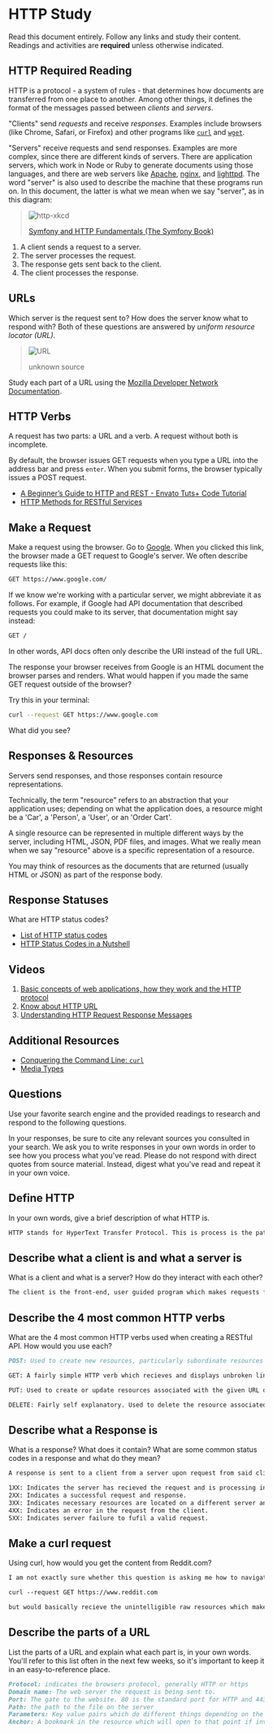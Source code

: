 # HTTP Study

Read this document entirely. Follow any links and study their content. Readings
and activities are **required** unless otherwise indicated.

## HTTP Required Reading

HTTP is a protocol - a system of rules - that determines how documents are
transferred from one place to another. Among other things, it defines the format
of the messages passed between *clients* and *servers*.

"Clients" send *requests* and receive *responses*. Examples include browsers
(like Chrome, Safari, or Firefox) and other programs like
[`curl`](http://curl.haxx.se/docs/) and
[`wget`](http://www.gnu.org/software/wget/manual/wget.html).

"Servers" receive requests and send responses. Examples are more complex, since
there are different kinds of servers. There are application servers, which work
in Node or Ruby to generate documents using those languages, and there are web
servers like [Apache](http://httpd.apache.org/), [nginx](http://nginx.com/), and
[lighttpd](https://www.lighttpd.net). The word "server" is also used to describe
the machine that these programs run on. In this document, the latter is what we
mean when we say "server", as in this diagram:

> ![http-xkcd](https://cloud.githubusercontent.com/assets/388761/12621764/0ffb527e-c4f0-11e5-87ae-d597e3835fcd.png)
>
> [Symfony and HTTP Fundamentals (The Symfony Book)](http://symfony.com/doc/current/book/http_fundamentals.html)

1.  A client sends a request to a server.
1.  The server processes the request.
1.  The response gets sent back to the client.
1.  The client processes the response.

## URLs

Which server is the request sent to? How does the server know what to respond
with? Both of these questions are answered by *uniform resource locator (URL)*.

> ![URL](https://cloud.githubusercontent.com/assets/388761/12622184/2c0143dc-c4f2-11e5-84af-55f723dd6639.png)
>
> unknown source

Study each part of a URL using the [Mozilla Developer Network
Documentation](https://developer.mozilla.org/en-US/docs/Learn/Common_questions/What_is_a_URL).

## HTTP Verbs

A request has two parts: a URL and a verb. A request without both is incomplete.

By default, the browser issues GET requests when you type a URL into the address
bar and press `enter`. When you submit forms, the browser typically issues a
POST request.

-   [A Beginner’s Guide to HTTP and REST - Envato Tuts+ Code Tutorial](http://code.tutsplus.com/tutorials/a-beginners-guide-to-http-and-rest--net-16340)
-   [HTTP Methods for RESTful Services](http://www.restapitutorial.com/lessons/httpmethods.html)

## Make a Request

Make a request using the browser. Go to [Google](https://www.google.com). When
you clicked this link, the browser made a GET request to Google's server. We
often describe requests like this:

```txt
GET https://www.google.com/
```

If we know we're working with a particular server, we might abbreviate
it as follows. For example, if Google had API documentation that described
requests you could make to its server, that documentation might say instead:

```txt
GET /
```

In other words, API docs often only describe the URI instead of the full URL.

The response your browser receives from Google is an HTML document the browser
parses and renders. What would happen if you made the same GET request outside
of the browser?

Try this in your terminal:

```sh
curl --request GET https://www.google.com
```

What did you see?

## Responses & Resources

Servers send responses, and those responses contain resource representations.

Technically, the term "resource" refers to an abstraction that your application
uses; depending on what the application does, a resource might be a 'Car', a
'Person', a 'User', or an 'Order Cart'.

A single resource can be represented in multiple different ways by the server,
including HTML, JSON, PDF files, and images. What we really mean when we say
"resource" above is a specific representation of a resource.

You may think of resources as the documents that are returned (usually HTML or
JSON) as part of the response body.

## Response Statuses

What are HTTP status codes?

-   [List of HTTP status codes](https://en.wikipedia.org/wiki/List_of_HTTP_status_codes)
-   [HTTP Status Codes in a Nutshell](https://twitter.com/stevelosh/status/372740571749572610)

## Videos

1.  [Basic concepts of web applications, how they work and the HTTP protocol](https://www.youtube.com/watch?v=RsQ1tFLwldY)
1.  [Know about HTTP URL](https://www.youtube.com/watch?v=ADQ_rhefgEk)
1.  [Understanding HTTP Request Response Messages](https://www.youtube.com/watch?v=sxiRFwQ1RJ4)

## Additional Resources

-   [Conquering the Command Line: `curl`](http://conqueringthecommandline.com/book/curl)
-   [Media Types](http://en.wikipedia.org/wiki/Internet_media_type)

## Questions

Use your favorite search engine and the provided readings to research and
respond to the following questions.

In your responses, be sure to cite any relevant sources you consulted in your
search. We ask you to write responses in your own words in order to see how you
process what you've read. Please do not respond with direct quotes from source
material. Instead, digest what you've read and repeat it in your own voice.

## Define HTTP

In your own words, give a brief description of what HTTP is.

```md
HTTP stands for HyperText Transfer Protocol. This is process is the path upon which the front end (meaning your web browser) is connected to the actual webpage's server on the backend. To drastically simplify, the client requests the pages HTML from the server, which the server prepares and sends back to the client, which then processes it and displays it for the user.
```

## Describe what a client is and what a server is

 What is a client and what is a server? How do they interact with each other?

```md
The client is the front-end, user guided program which makes requests for HTML, recieves said requests and renders them for the user. The server exists on the back end, recievies the requests and sends the HTML responses to the client. Server can refer to both the program recieving the request/sending the response as well as the physical machinery on which the program is run and the HTML is stored.
```

## Describe the 4 most common HTTP verbs

What are the 4 most common HTTP verbs used when creating a RESTful API. How
would you use each?

```md
POST: Used to create new resources, particularly subordinate resources (resources subordinate/created in relation to parent resources). When creating a subordinate resource, POST ensures that subordinate resource is effectively linked to the parent.

GET: A fairly simple HTTP verb which recieves and displays unbroken links to pages. Vital in displaying any web page. A read only method which is only capable of recieving data from a server on behalf of a client.

PUT: Used to create or update resources associated with the given URL on the backend.

DELETE: Fairly self explanatory. Used to delete the resource associated with the given URL.
```

## Describe what a Response is

What is a response? What does it contain? What are some common status codes in a
response and what do they mean?

```md
A response is sent to a client from a server upon request from said client. A response contains the resources which render a webpage/app usable to the client's user. There are 5 different types of 3 digit codes which a server can give to indicate status:

1XX: Indicates the server has recieved the request and is processing information.
2XX: Indicates a successful request and response.
3XX: Indicates necessary resources are located on a different server and redirects.
4XX: Indicates an error in the request from the client.
5XX: Indicates server failure to fufil a valid request.
```

## Make a curl request

Using curl, how would you get the content from Reddit.com?

```md
I am not exactly sure whether this question is asking me how to navigate to reddit in a browser from a terminal or simply to display the HTML response sent from a server. I am not sure how to do the former. To do the latter, one would input:

curl --request GET https://www.reddit.com

but would basically recieve the unintelligible raw resources which make up reddit.
```

## Describe the parts of a URL

List the parts of a URL and explain what each part is, in your own words. You'll
refer to this list often in the next few weeks, so it's important to keep it in
an easy-to-reference place.

```md
Protocol: indicates the browsers protocol, generally HTTP or https
Domain name: The web server the request is being sent to.
Port: The gate to the website. 80 is the standard port for HTTP and 443 for https
Path: the path to the file on the server
Parameters: Key value pairs which do different things depending on the site.
Anchor: A bookmark in the resource which will open to that point if invoked.
```
